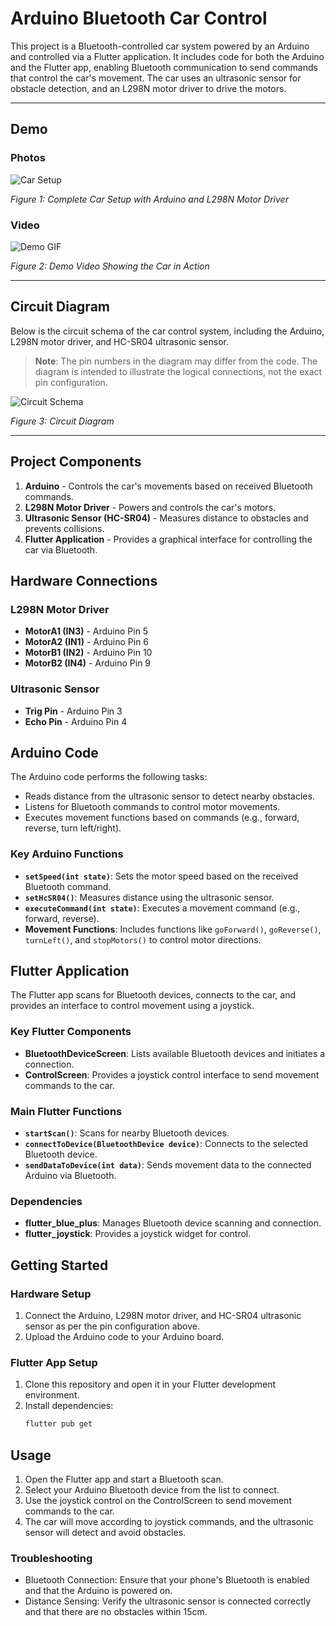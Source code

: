 # Arduino Bluetooth Car Control

This project is a Bluetooth-controlled car system powered by an Arduino and controlled via a Flutter application. It includes code for both the Arduino and the Flutter app, enabling Bluetooth communication to send commands that control the car's movement. The car uses an ultrasonic sensor for obstacle detection, and an L298N motor driver to drive the motors.


---

## Demo

### Photos

![Car Setup](https://github.com/user-attachments/assets/3e568944-eaff-4ad4-b125-6d83ea64bdf9)

*Figure 1: Complete Car Setup with Arduino and L298N Motor Driver*

### Video

![Demo GIF](https://github.com/sarparslan/Arduino-Bluetooth-Car/blob/main/ezgif-3-64af0fb433.gif)

*Figure 2: Demo Video Showing the Car in Action*


---

## Circuit Diagram
Below is the circuit schema of the car control system, including the Arduino, L298N motor driver, and HC-SR04 ultrasonic sensor.
> **Note**: The pin numbers in the diagram may differ from the code. The diagram is intended to illustrate the logical connections, not the exact pin configuration.

![Circuit Schema](https://github.com/user-attachments/assets/5867d210-6d6b-4c37-af08-bb4a094c8752)

*Figure 3: Circuit Diagram*

---



## Project Components

1. **Arduino** - Controls the car's movements based on received Bluetooth commands.
2. **L298N Motor Driver** - Powers and controls the car's motors.
3. **Ultrasonic Sensor (HC-SR04)** - Measures distance to obstacles and prevents collisions.
4. **Flutter Application** - Provides a graphical interface for controlling the car via Bluetooth.

## Hardware Connections

### L298N Motor Driver
- **MotorA1 (IN3)** - Arduino Pin 5
- **MotorA2 (IN1)** - Arduino Pin 6
- **MotorB1 (IN2)** - Arduino Pin 10
- **MotorB2 (IN4)** - Arduino Pin 9

### Ultrasonic Sensor
- **Trig Pin** - Arduino Pin 3
- **Echo Pin** - Arduino Pin 4

## Arduino Code

The Arduino code performs the following tasks:
- Reads distance from the ultrasonic sensor to detect nearby obstacles.
- Listens for Bluetooth commands to control motor movements.
- Executes movement functions based on commands (e.g., forward, reverse, turn left/right).

### Key Arduino Functions
- **`setSpeed(int state)`**: Sets the motor speed based on the received Bluetooth command.
- **`setHcSR04()`**: Measures distance using the ultrasonic sensor.
- **`executeCommand(int state)`**: Executes a movement command (e.g., forward, reverse).
- **Movement Functions**: Includes functions like `goForward()`, `goReverse()`, `turnLeft()`, and `stopMotors()` to control motor directions.

## Flutter Application

The Flutter app scans for Bluetooth devices, connects to the car, and provides an interface to control movement using a joystick. 

### Key Flutter Components
- **BluetoothDeviceScreen**: Lists available Bluetooth devices and initiates a connection.
- **ControlScreen**: Provides a joystick control interface to send movement commands to the car.

### Main Flutter Functions
- **`startScan()`**: Scans for nearby Bluetooth devices.
- **`connectToDevice(BluetoothDevice device)`**: Connects to the selected Bluetooth device.
- **`sendDataToDevice(int data)`**: Sends movement data to the connected Arduino via Bluetooth.

### Dependencies
- **flutter_blue_plus**: Manages Bluetooth device scanning and connection.
- **flutter_joystick**: Provides a joystick widget for control.

## Getting Started

### Hardware Setup
1. Connect the Arduino, L298N motor driver, and HC-SR04 ultrasonic sensor as per the pin configuration above.
2. Upload the Arduino code to your Arduino board.

### Flutter App Setup
1. Clone this repository and open it in your Flutter development environment.
2. Install dependencies:
   ```bash
   flutter pub get
   ```
## Usage
1. Open the Flutter app and start a Bluetooth scan.
2. Select your Arduino Bluetooth device from the list to connect.
3. Use the joystick control on the ControlScreen to send movement commands to the car.
4. The car will move according to joystick commands, and the ultrasonic sensor will detect and avoid obstacles.
### Troubleshooting
- Bluetooth Connection: Ensure that your phone's Bluetooth is enabled and that the Arduino is powered on.
- Distance Sensing: Verify the ultrasonic sensor is connected correctly and that there are no obstacles within 15cm.
